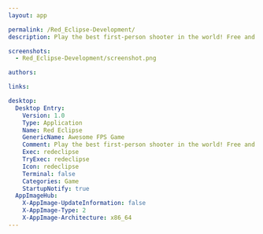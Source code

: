 ```yaml
---
layout: app

permalink: /Red_Eclipse-Development/
description: Play the best first-person shooter in the world! Free and open-source!

screenshots:
  - Red_Eclipse-Development/screenshot.png

authors:

links:

desktop:
  Desktop Entry:
    Version: 1.0
    Type: Application
    Name: Red Eclipse
    GenericName: Awesome FPS Game
    Comment: Play the best first-person shooter in the world! Free and open-source!
    Exec: redeclipse
    TryExec: redeclipse
    Icon: redeclipse
    Terminal: false
    Categories: Game
    StartupNotify: true
  AppImageHub:
    X-AppImage-UpdateInformation: false
    X-AppImage-Type: 2
    X-AppImage-Architecture: x86_64
---
```

